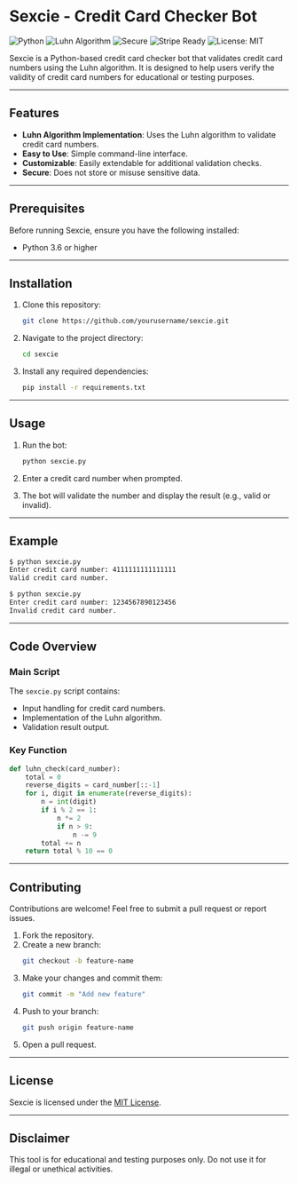 # Sexcie - Credit Card Checker Bot

![Python](https://img.shields.io/badge/Python-3.6%2B-blue)
![Luhn Algorithm](https://img.shields.io/badge/Luhn-Algorithm-green)
![Secure](https://img.shields.io/badge/Security-High-important)
![Stripe Ready](https://img.shields.io/badge/Integration-Stripe-blueviolet)
![License: MIT](https://img.shields.io/badge/License-MIT-yellow)

Sexcie is a Python-based credit card checker bot that validates credit card numbers using the Luhn algorithm. It is designed to help users verify the validity of credit card numbers for educational or testing purposes.

---

## Features

- **Luhn Algorithm Implementation**: Uses the Luhn algorithm to validate credit card numbers.
- **Easy to Use**: Simple command-line interface.
- **Customizable**: Easily extendable for additional validation checks.
- **Secure**: Does not store or misuse sensitive data.

---

## Prerequisites

Before running Sexcie, ensure you have the following installed:

- Python 3.6 or higher

---

## Installation

1. Clone this repository:
   ```bash
   git clone https://github.com/yourusername/sexcie.git
   ```

2. Navigate to the project directory:
   ```bash
   cd sexcie
   ```

3. Install any required dependencies:
   ```bash
   pip install -r requirements.txt
   ```

---

## Usage

1. Run the bot:
   ```bash
   python sexcie.py
   ```

2. Enter a credit card number when prompted.

3. The bot will validate the number and display the result (e.g., valid or invalid).

---

## Example

```bash
$ python sexcie.py
Enter credit card number: 4111111111111111
Valid credit card number.

$ python sexcie.py
Enter credit card number: 1234567890123456
Invalid credit card number.
```

---

## Code Overview

### Main Script

The `sexcie.py` script contains:

- Input handling for credit card numbers.
- Implementation of the Luhn algorithm.
- Validation result output.

### Key Function

```python
def luhn_check(card_number):
    total = 0
    reverse_digits = card_number[::-1]
    for i, digit in enumerate(reverse_digits):
        n = int(digit)
        if i % 2 == 1:
            n *= 2
            if n > 9:
                n -= 9
        total += n
    return total % 10 == 0
```

---

## Contributing

Contributions are welcome! Feel free to submit a pull request or report issues.

1. Fork the repository.
2. Create a new branch:
   ```bash
   git checkout -b feature-name
   ```
3. Make your changes and commit them:
   ```bash
   git commit -m "Add new feature"
   ```
4. Push to your branch:
   ```bash
   git push origin feature-name
   ```
5. Open a pull request.

---

## License

Sexcie is licensed under the [MIT License](LICENSE).

---

## Disclaimer

This tool is for educational and testing purposes only. Do not use it for illegal or unethical activities.

